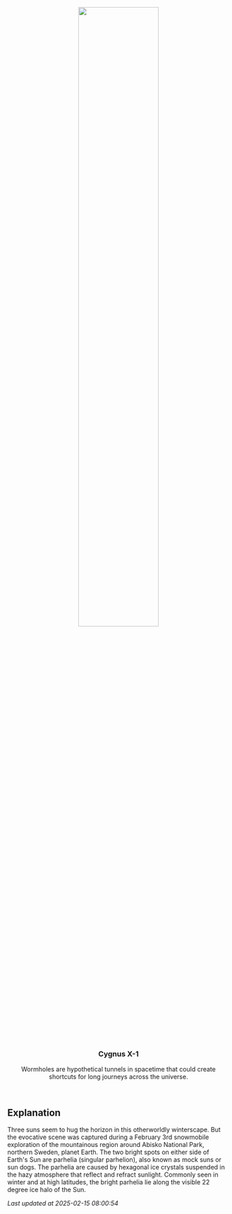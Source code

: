 <p align='center'>
    <img src='https://apod.nasa.gov/apod/image/2502/_D8A2600d_1024.jpg' width='60%' />
    <h3 align="center">Cygnus X-1</h3>
    <p align="center">Wormholes are hypothetical tunnels in spacetime that could create shortcuts for long journeys across the universe.</p>
</p>
<br/>

Explanation
--
Three suns seem to hug the horizon in this otherworldly winterscape. But the evocative scene was captured during a February 3rd snowmobile exploration of the mountainous region around Abisko National Park, northern Sweden, planet Earth. The two bright spots on either side of Earth's Sun are parhelia (singular parhelion), also known as mock suns or sun dogs. The parhelia are caused by hexagonal ice crystals suspended in the hazy atmosphere that reflect and refract sunlight. Commonly seen in winter and at high latitudes, the bright parhelia lie along the visible 22 degree ice halo of the Sun.


*Last updated at 2025-02-15 08:00:54*
